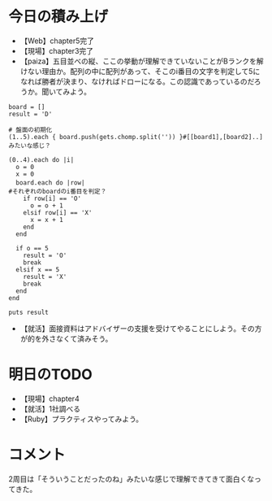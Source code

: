 # 今日の積み上げ
- 【Web】chapter5完了
- 【現場】chapter3完了
- 【paiza】五目並べの縦、ここの挙動が理解できていないことがBランクを解けない理由か。配列の中に配列があって、そこのi番目の文字を判定して5になれば勝者が決まり、なければドローになる。この認識であっているのだろうか。聞いてみよう。
```
board = []
result = 'D'

# 盤面の初期化
(1..5).each { board.push(gets.chomp.split('')) }#[[board1],[board2]..]みたいな感じ？

(0..4).each do |i|
  o = 0
  x = 0
  board.each do |row|　　　　　　　　　　　　　　　　　　　　　　　　　　　　　　　　　　　　　　　　　　　　　　　　　　　　　　#それぞれのboardのi番目を判定？
    if row[i] == 'O'
      o = o + 1
    elsif row[i] == 'X'
      x = x + 1
    end
  end

  if o == 5
    result = 'O'
    break
  elsif x == 5
    result = 'X'
    break
  end
end

puts result
```
- 【就活】面接資料はアドバイザーの支援を受けてやることにしよう。その方が的を外さなくて済みそう。
# 明日のTODO
- 【現場】chapter4
- 【就活】1社調べる
- 【Ruby】プラクティスやってみよう。

# コメント
2周目は「そういうことだったのね」みたいな感じで理解できてきて面白くなってきた。
